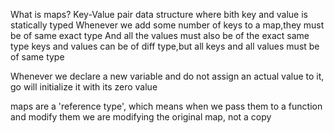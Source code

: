What is maps?
Key-Value pair data structure where bith key and value is statically typed
Whenever we add some number of keys to a map,they must be of same exact type
And all the values must also be of the exact same type
keys and values can be of diff type,but all keys and all values must be of same type

Whenever we declare a new variable and do not assign an actual value to it, go will initialize it with its zero value 

maps are a 'reference type', which means when we pass them to a function and modify them we are modifying the original map, not a copy
